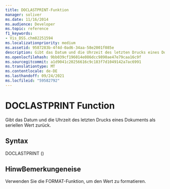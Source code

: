 ```yaml
---
title: DOCLASTPRINT-Funktion
manager: soliver
ms.date: 11/16/2014
ms.audience: Developer
ms.topic: reference
f1_keywords:
- Vis_DSS.chm82251594
ms.localizationpriority: medium
ms.assetid: 9587283b-4f4d-0ad6-34aa-58e2001f085e
description: Gibt das Datum und die Uhrzeit des letzten Drucks eines Dokuments als seriellen Wert zurück.
ms.openlocfilehash: 9bb039cf196014e086dcc9890ae47e79caa16c9f
ms.sourcegitcommit: a1d9041c20256616c9c183f7d1049142a7ac6991
ms.translationtype: MT
ms.contentlocale: de-DE
ms.lasthandoff: 09/24/2021
ms.locfileid: "59582792"
---
```

# <a name="doclastprint-function"></a>DOCLASTPRINT Function

Gibt das Datum und die Uhrzeit des letzten Drucks eines Dokuments als seriellen Wert zurück.
  
## <a name="syntax"></a>Syntax

DOCLASTPRINT ()
  
## <a name="remarks"></a>HinwBemerkungeneise

Verwenden Sie die FORMAT-Funktion, um den Wert zu formatieren. 
  

